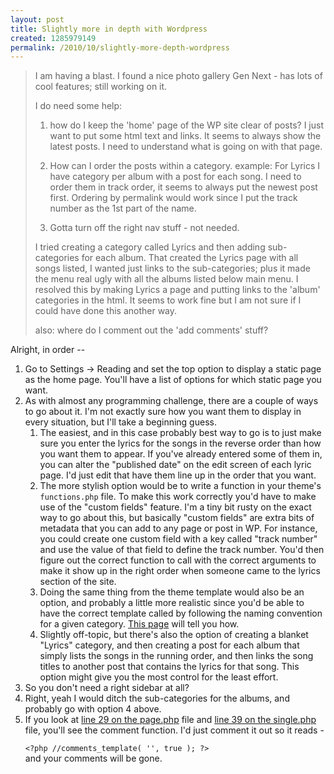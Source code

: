 ```yaml
--- 
layout: post
title: Slightly more in depth with Wordpress
created: 1285979149
permalink: /2010/10/slightly-more-depth-wordpress
---
```

<blockquote>I am having a blast.  I found a nice photo gallery Gen Next - has lots of cool features; still working on it.<br />

I do need some help:<br />

1) how do I keep the 'home' page of the WP site clear of posts?  I just want to put some html text and links.  It seems to always show the latest posts.  I need to understand what is going on with that page.<br />

2) How can I order the posts within a category.  example:  For Lyrics I have category per album with a post for each song.  I need to order them in track order, it seems to always put the newest post first.  Ordering by permalink would work since I put the track number as the 1st part of the name.<br />

3) Gotta turn off the right nav stuff - not needed.<br />

I tried creating a category called Lyrics and then adding sub-categories for each album.  That created the Lyrics page with all songs listed, I wanted just links to the sub-categories; plus it made the menu real ugly with all the albums listed below main menu.  I resolved this by making Lyrics a page and putting links to the 'album' categories in the html.  It seems to work fine but I am not sure if I could have done this another way.<br />

also:  where do I comment out the 'add comments' stuff?
</blockquote>

<p>Alright, in order --</p>

<ol>
<li>Go to Settings -> Reading and set the top option to display a static page as the home page.  You'll have a list of options for which static page you want.</li>
<li>As with almost any programming challenge, there are a couple of ways to go about it.  I'm not exactly sure how you want them to display in every situation, but I'll take a beginning guess.
<ol>
<li>The easiest, and in this case probably best way to go is to just make sure you enter the lyrics for the songs in the reverse order than how you want them to appear.  If you've already entered some of them in, you can alter the "published date" on the edit screen of each lyric page.  I'd just edit that have them line up in the order that you want.</li>
<li>The more stylish option would be to write a function in your theme's <code>functions.php</code> file.  To make this work correctly you'd have to make use of the "custom fields" feature.  I'm a tiny bit rusty on the exact way to go about this, but basically "custom fields" are extra bits of metadata that you can add to any page or post in WP.  For instance, you could create one custom field with a key called "track number" and use the value of that field to define the track number.  You'd then figure out the correct function to call with the correct arguments to make it show up in the right order when someone came to the lyrics section of the site.</li>
<li>Doing the same thing from the theme template would also be an option, and probably a little more realistic since you'd be able to have the correct template called by following the naming convention for a given category.  <a href="http://codex.wordpress.org/Template_Hierarchy">This page</a> will tell you how.</li>
<li>Slightly off-topic, but there's also the option of creating a blanket "Lyrics" category, and then creating a post for each album that simply lists the songs in the running order, and then links the song titles to another post that contains the lyrics for that song.  This option might give you the most control for the least effort.</li>
</ol>
</li>
<li>So you don't need a right sidebar at all?</li>
<li>Right, yeah I would ditch the sub-categories for the albums, and probably go with option 4 above.</li>
<li>If you look at <a href="http://github.com/JGrubb/Base-WP-theme/blob/master//page.php">line 29 on the page.php</a> file and <a href="http://github.com/JGrubb/Base-WP-theme/blob/master//single.php">line 39 on the single.php</a> file, you'll see the comment function.  I'd just comment it out so it reads -

<code>&lt;?php //comments_template( '', true ); ?&gt;</code><br />
and your comments will be gone.</li>
</ol>
